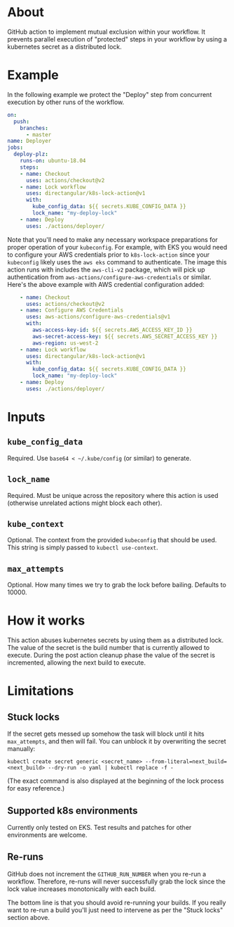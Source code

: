 # About

GitHub action to implement mutual exclusion within your workflow. It
prevents parallel execution of "protected" steps in your workflow by using
a kubernetes secret as a distributed lock.

# Example

In the following example we protect the "Deploy" step from concurrent
execution by other runs of the workflow.

```yaml
on:
  push:
    branches:
      - master
name: Deployer
jobs:
  deploy-plz:
    runs-on: ubuntu-18.04
    steps:
    - name: Checkout
      uses: actions/checkout@v2
    - name: Lock workflow
      uses: directangular/k8s-lock-action@v1
      with:
        kube_config_data: ${{ secrets.KUBE_CONFIG_DATA }}
        lock_name: "my-deploy-lock"
    - name: Deploy
      uses: ./actions/deployer/
```

Note that you'll need to make any necessary workspace preparations for
proper operation of your `kubeconfig`. For example, with EKS you would need
to configure your AWS credentials prior to `k8s-lock-action` since your
`kubeconfig` likely uses the `aws eks` command to authenticate. The image
this action runs with includes the `aws-cli-v2` package, which will pick up
authentication from `aws-actions/configure-aws-credentials` or
similar. Here's the above example with AWS credential configuration added:

```yaml
    - name: Checkout
      uses: actions/checkout@v2
    - name: Configure AWS Credentials
      uses: aws-actions/configure-aws-credentials@v1
      with:
        aws-access-key-id: ${{ secrets.AWS_ACCESS_KEY_ID }}
        aws-secret-access-key: ${{ secrets.AWS_SECRET_ACCESS_KEY }}
        aws-region: us-west-2
    - name: Lock workflow
      uses: directangular/k8s-lock-action@v1
      with:
        kube_config_data: ${{ secrets.KUBE_CONFIG_DATA }}
        lock_name: "my-deploy-lock"
    - name: Deploy
      uses: ./actions/deployer/
```

# Inputs

## `kube_config_data`

Required. Use `base64 < ~/.kube/config` (or similar) to generate.

## `lock_name`

Required. Must be unique across the repository where this action is used
(otherwise unrelated actions might block each other).

## `kube_context`

Optional. The context from the provided `kubeconfig` that should be
used. This string is simply passed to `kubectl use-context`.

## `max_attempts`

Optional. How many times we try to grab the lock before bailing. Defaults
to 10000.

# How it works

This action abuses kubernetes secrets by using them as a distributed
lock. The value of the secret is the build number that is currently allowed
to execute. During the post action cleanup phase the value of the secret is
incremented, allowing the next build to execute.

# Limitations

## Stuck locks

If the secret gets messed up somehow the task will block until it hits
`max_attempts`, and then will fail. You can unblock it by overwriting the
secret manually:

    kubectl create secret generic <secret_name> --from-literal=next_build=<next_build> --dry-run -o yaml | kubectl replace -f -

(The exact command is also displayed at the beginning of the lock process
for easy reference.)

## Supported k8s environments

Currently only tested on EKS. Test results and patches for other
environments are welcome.

## Re-runs

GitHub does not increment the `GITHUB_RUN_NUMBER` when you re-run a
workflow. Therefore, re-runs will never successfully grab the lock since
the lock value increases monotonically with each build.

The bottom line is that you should avoid re-running your builds. If you
really want to re-run a build you'll just need to intervene as per the
"Stuck locks" section above.
